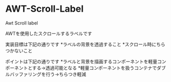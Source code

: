 # AWT-Scroll-Label
Awt Scroll label

AWTを使用したスクロールするラベルです

実装目標は下記の通りです
*ラベルの背景を透過すること
*スクロール時にちらつかないこと

ポイントは下記の通りです
*ラベルと背景を描画するコンポーネントを軽量コンポーネントとする→透過可能となる
*軽量コンポーネントを扱うコンテナでダブルバッファリングを行う→ちらつき軽減
